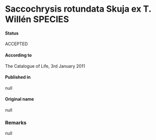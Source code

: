 Saccochrysis rotundata Skuja ex T. Willén SPECIES
=======

#### Status
ACCEPTED

#### According to
The Catalogue of Life, 3rd January 2011

#### Published in
null

#### Original name
null

### Remarks
null